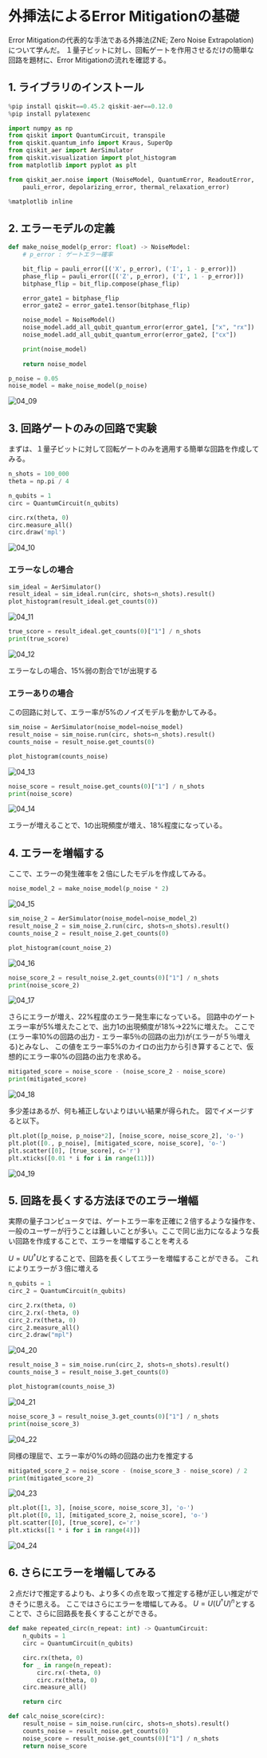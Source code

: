 # 外挿法によるError Mitigationの基礎

Error Mitigationの代表的な手法である外挿法(ZNE; Zero Noise Extrapolation)について学んだ。
１量子ビットに対し、回転ゲートを作用させるだけの簡単な回路を題材に、Error Mitigationの流れを確認する。

## 1. ライブラリのインストール

```python
%pip install qiskit==0.45.2 qiskit-aer==0.12.0
%pip install pylatexenc
```

```python
import numpy as np
from qiskit import QuantumCircuit, transpile
from qiskit.quantum_info import Kraus, SuperOp
from qiskit_aer import AerSimulator
from qiskit.visualization import plot_histogram
from matplotlib import pyplot as plt

from qiskit_aer.noise import (NoiseModel, QuantumError, ReadoutError,
    pauli_error, depolarizing_error, thermal_relaxation_error)

%matplotlib inline
```

## 2. エラーモデルの定義

```python
def make_noise_model(p_error: float) -> NoiseModel:
    # p_error : ゲートエラー確率

    bit_flip = pauli_error([('X', p_error), ('I', 1 - p_error)])
    phase_flip = pauli_error([('Z', p_error), ('I', 1 - p_error)])
    bitphase_flip = bit_flip.compose(phase_flip)

    error_gate1 = bitphase_flip
    error_gate2 = error_gate1.tensor(bitphase_flip)

    noise_model = NoiseModel()
    noise_model.add_all_qubit_quantum_error(error_gate1, ["x", "rx"])
    noise_model.add_all_qubit_quantum_error(error_gate2, ["cx"])

    print(noise_model)
    
    return noise_model
```

```python
p_noise = 0.05
noise_model = make_noise_model(p_noise)
```

![04_09](./pic/04_09.png)

## 3. 回路ゲートのみの回路で実験

まずは、１量子ビットに対して回転ゲートのみを適用する簡単な回路を作成してみる。

```python
n_shots = 100_000
theta = np.pi / 4

n_qubits = 1
circ = QuantumCircuit(n_qubits)

circ.rx(theta, 0)
circ.measure_all()
circ.draw('mpl')
```

![04_10](./pic/04_10.png)

### エラーなしの場合

```python
sim_ideal = AerSimulator()
result_ideal = sim_ideal.run(circ, shots=n_shots).result()
plot_histogram(result_ideal.get_counts(0))
```

![04_11](./pic/04_11.png)

```python
true_score = result_ideal.get_counts(0)["1"] / n_shots
print(true_score)
```

![04_12](./pic/04_12.png)

エラーなしの場合、15%弱の割合で1が出現する

### エラーありの場合

この回路に対して、エラー率が5%のノイズモデルを動かしてみる。

```python
sim_noise = AerSimulator(noise_model=noise_model)
result_noise = sim_noise.run(circ, shots=n_shots).result()
counts_noise = result_noise.get_counts(0)

plot_histogram(counts_noise)
```

![04_13](./pic/04_13.png)

```python
noise_score = result_noise.get_counts(0)["1"] / n_shots
print(noise_score)
```

![04_14](./pic/04_14.png)

エラーが増えることで、1の出現頻度が増え、18%程度になっている。

## 4. エラーを増幅する

ここで、エラーの発生確率を２倍にしたモデルを作成してみる。

```python
noise_model_2 = make_noise_model(p_noise * 2)
```

![04_15](./pic/04_15.png)

```python
sim_noise_2 = AerSimulator(noise_model=noise_model_2)
result_noise_2 = sim_noise_2.run(circ, shots=n_shots).result()
counts_noise_2 = result_noise_2.get_counts(0)

plot_histogram(count_noise_2)
```

![04_16](./pic/04_16.png)

```python
noise_score_2 = result_noise_2.get_counts(0)["1"] / n_shots
print(noise_score_2)
```

![04_17](./pic/04_17.png)

さらにエラーが増え、22%程度のエラー発生率になっている。
回路中のゲートエラー率が5%増えたことで、出力1の出現頻度が18%→22%に増えた。
ここで(エラー率10%の回路の出力 - エラー率5％の回路の出力)が(エラーが５％増える)とみなし、
この値をエラー率5%のカイロの出力から引き算することで、仮想的にエラー率0%の回路の出力を求める。

```python
mitigated_score = noise_score - (noise_score_2 - noise_score)
print(mitigated_score)
```

![04_18](./pic/04_18.png)

多少差はあるが、何も補正しないよりはいい結果が得られた。
図でイメージすると以下。

```python
plt.plot([p_noise, p_noise*2], [noise_score, noise_score_2], 'o-')
plt.plot([0., p_noise], [mitigated_score, noise_score], 'o-')
plt.scatter([0], [true_score], c='r')
plt.xticks([0.01 * i for i in range(11)])
```

![04_19](./pic/04_19.png)

## 5. 回路を長くする方法ほでのエラー増幅

実際の量子コンピュータでは、ゲートエラー率を正確に２倍するような操作を、一般のユーザーが行うことは難しいことが多い。ここで同じ出力になるような長い回路を作成することで、エラーを増幅することを考える

$U = UU^{\dagger}U$とすることで、回路を長くしてエラーを増幅することができる。
これによりエラーが３倍に増える

```python
n_qubits = 1
circ_2 = QuantumCircuit(n_qubits)

circ_2.rx(theta, 0)
circ_2.rx(-theta, 0)
circ_2.rx(theta, 0)
circ_2.measure_all()
circ_2.draw("mpl")
```

![04_20](./pic/04_20.png)

```python
result_noise_3 = sim_noise.run(circ_2, shots=n_shots).result()
counts_noise_3 = result_noise_3.get_counts(0)

plot_histogram(counts_noise_3)
```

![04_21](./pic/04_21.png)

```python
noise_score_3 = result_noise_3.get_counts(0)["1"] / n_shots
print(noise_score_3)
```

![04_22](./pic/04_22.png)

同様の理屈で、エラー率が0%の時の回路の出力を推定する

```python
mitigated_score_2 = noise_score - (noise_score_3 - noise_score) / 2
print(mitigated_score_2)
```

![04_23](./pic/04_23.png)

```python
plt.plot([1, 3], [noise_score, noise_score_3], 'o-')
plt.plot([0, 1], [mitigated_score_2, noise_score], 'o-')
plt.scatter([0], [true_score], c='r')
plt.xticks([1 * i for i in range(4)])
```

![04_24](./pic/04_24.png)

## 6. さらにエラーを増幅してみる

２点だけで推定するよりも、より多くの点を取って推定する穂が正しい推定ができそうに思える。
ここではさらにエラーを増幅してみる。
$U = U(U^{\dagger}U)^n$とすることで、さらに回路長を長くすることができる。

```python
def make repeated_circ(n_repeat: int) -> QuantumCircuit:
    n_qubits = 1
    circ = QuantumCircuit(n_qubits)

    circ.rx(theta, 0)
    for _ in range(n_repeat):
        circ.rx(-theta, 0)
        circ.rx(theta, 0)
    circ.measure_all()

    return circ

def calc_noise_score(circ):
    result_noise = sim_noise.run(circ, shots=n_shots).result()
    counts_noise = result_noise.get_counts(0)
    noise_score = result_noise.get_counts(0)["1"] / n_shots
    return noise_score
```






